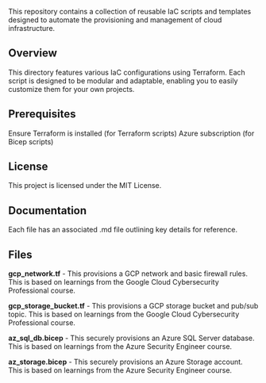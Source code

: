 This repository contains a collection of reusable IaC scripts and templates designed to automate the provisioning and management of cloud infrastructure.

## Overview
This directory features various IaC configurations using Terraform. Each script is designed to be modular and adaptable, enabling you to easily customize them for your own projects.

## Prerequisites
Ensure Terraform is installed (for Terraform scripts)
Azure subscription (for Bicep scripts)

## License
This project is licensed under the MIT License.

## Documentation
Each file has an associated .md file outlining key details for reference. 

## Files
**gcp_network.tf** - This provisions a GCP network and basic firewall rules. This is based on learnings from the Google Cloud Cybersecurity Professional course.

**gcp_storage_bucket.tf** - This provisions a GCP storage bucket and pub/sub topic. This is based on learnings from the Google Cloud Cybersecurity Professional course.

**az_sql_db.bicep** - This securely provisions an Azure SQL Server database. This is based on learnings from the Azure Security Engineer course.

**az_storage.bicep** - This securely provisions an Azure Storage account. This is based on learnings from the Azure Security Engineer course.
